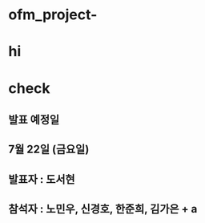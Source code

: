 # ofm_project-
# hi
# check


## 발표 예정일 
## 7월 22일 (금요일) 

## 발표자 : 도서현
## 참석자 : 노민우, 신경호, 한준희, 김가은 + a  
